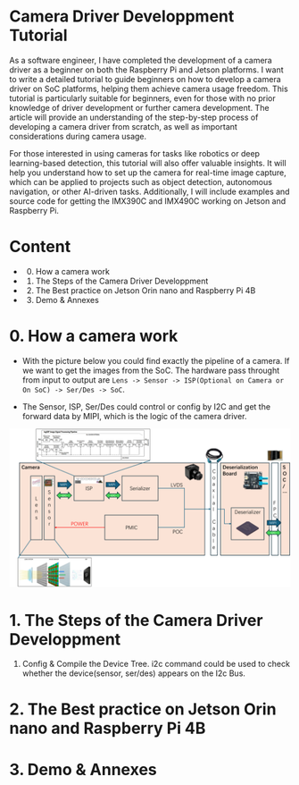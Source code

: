 # Camera Driver Developpment Tutorial

As a software engineer, I have completed the development of a camera driver as a beginner on both the Raspberry Pi and Jetson platforms. I want to write a detailed tutorial to guide beginners on how to develop a camera driver on SoC platforms, helping them achieve camera usage freedom. This tutorial is particularly suitable for beginners, even for those with no prior knowledge of driver development or further camera development. The article will provide an understanding of the step-by-step process of developing a camera driver from scratch, as well as important considerations during camera usage.

For those interested in using cameras for tasks like robotics or deep learning-based detection, this tutorial will also offer valuable insights. It will help you understand how to set up the camera for real-time image capture, which can be applied to projects such as object detection, autonomous navigation, or other AI-driven tasks. Additionally, I will include examples and source code for getting the IMX390C and IMX490C working on Jetson and Raspberry Pi.

# Content
* 0. How a camera work
* 1. The Steps of the Camera Driver Developpment
* 2. The Best practice on Jetson Orin nano and Raspberry Pi 4B
* 3. Demo & Annexes

# 0. How a camera work
* With the picture below you could find exactly the pipeline of a camera. If we want to get the images from the SoC. The hardware pass throught from input to output are `Lens -> Sensor -> ISP(Optional on Camera or On SoC) -> Ser/Des -> SoC`.

* The Sensor, ISP, Ser/Des could control or config by I2C and get the forward data by MIPI, which is the logic of the camera driver.

![camera](./sources/camera.png)

# 1. The Steps of the Camera Driver Developpment

1. Config & Compile the Device Tree. i2c command could be used to check whether the device(sensor, ser/des) appears on the I2c Bus.


# 2. The Best practice on Jetson Orin nano and Raspberry Pi 4B

# 3. Demo & Annexes
